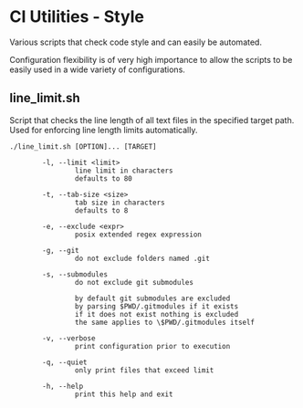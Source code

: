 # CI Utilities - Style

Various scripts that check code style and can easily be automated.

Configuration flexibility is of very high importance to allow the scripts to be
easily used in a wide variety of configurations.

## line_limit.sh

Script that checks the line length of all text files in the specified target
path. Used for enforcing line length limits automatically.

```
./line_limit.sh [OPTION]... [TARGET]

        -l, --limit <limit>
                line limit in characters
                defaults to 80

        -t, --tab-size <size>
                tab size in characters
                defaults to 8

        -e, --exclude <expr>
                posix extended regex expression

        -g, --git
                do not exclude folders named .git

        -s, --submodules
                do not exclude git submodules

                by default git submodules are excluded
                by parsing $PWD/.gitmodules if it exists
                if it does not exist nothing is excluded
                the same applies to \$PWD/.gitmodules itself

        -v, --verbose
                print configuration prior to execution

        -q, --quiet
                only print files that exceed limit

        -h, --help
                print this help and exit
```
